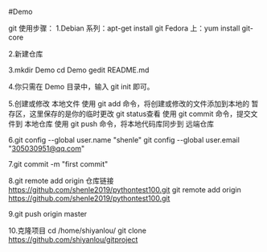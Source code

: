 #Demo

git 使用步骤：
1.Debian 系列：apt-get install git
Fedora 上：yum install git-core

2.新建仓库

3.mkdir Demo
cd Demo
gedit README.md

4.你只需在 Demo 目录中，输入 git init 即可。

5.创建或修改 本地文件
使用 git add 命令，将创建或修改的文件添加到本地的 暂存区，这里保存的是你的临时更改 git status查看
使用 git commit 命令，提交文件到 本地仓库
使用 git push 命令，将本地代码库同步到 远端仓库

6.git config --global user.name "shenle"
git config --global user.email "305030951@qq.com"

7.git commit -m "first commit"

8.git remote add origin 仓库链接
https://github.com/shenle2019/pythontest100.git
git remote add origin https://github.com/shenle2019/pythontest100.git

9.git push origin master

10.克隆项目
cd /home/shiyanlou/
git clone https://github.com/shiyanlou/gitproject
